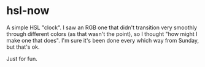# hsl-now

A simple HSL "clock". I saw an RGB one that didn't transition very smoothly through
different colors (as that wasn't the point), so I thought "how might I make one that does".
I'm sure it's been done every which way from Sunday, but that's ok.

Just for fun.